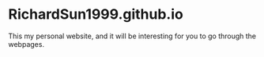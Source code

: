 # RichardSun1999.github.io
This my personal website, and it will be interesting for you to go through the webpages.
